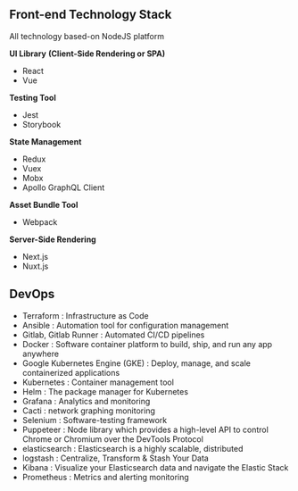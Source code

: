 ## Front-end Technology Stack

All technology based-on NodeJS platform

**UI Library** **(Client-Side Rendering or SPA)**

- React
- Vue

**Testing Tool**

- Jest
- Storybook

**State Management**

- Redux
- Vuex
- Mobx
- Apollo GraphQL Client

**Asset Bundle Tool**

- Webpack

**Server-Side Rendering**

- Next.js
- Nuxt.js


##  DevOps 
  -  Terraform : Infrastructure as Code
  -  Ansible : Automation tool for configuration management
  -  Gitlab, Gitlab Runner : Automated CI/CD pipelines
  -  Docker : Software container platform to build, ship, and run any app anywhere
  -  Google Kubernetes Engine (GKE) : Deploy, manage, and scale containerized applications
  -  Kubernetes : Container management tool
  -  Helm : The package manager for Kubernetes
  -  Grafana : Analytics and monitoring
  -  Cacti : network graphing monitoring
  -  Selenium : Software-testing framework
  -  Puppeteer : Node library which provides a high-level API to control Chrome or Chromium over the DevTools Protocol
  -  elasticsearch : Elasticsearch is a highly scalable, distributed
  -  logstash : Centralize, Transform & Stash Your Data
  -  Kibana : Visualize your Elasticsearch data and navigate the Elastic Stack
  -  Prometheus : Metrics and alerting monitoring
